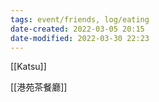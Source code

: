 ```yaml
---
tags: event/friends, log/eating 
date-created: 2022-03-05 20:15
date-modified: 2022-03-30 22:23
---
```


[[Katsu]]

[[港苑茶餐廳]]